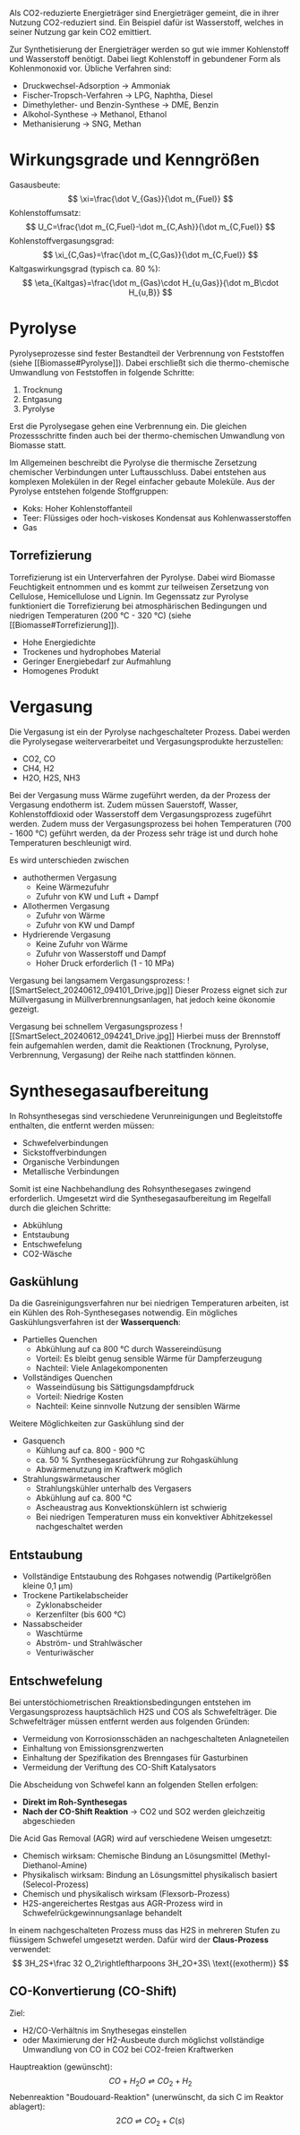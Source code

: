 Als CO2-reduzierte Energieträger sind Energieträger gemeint, die in ihrer Nutzung CO2-reduziert sind. Ein Beispiel dafür ist Wasserstoff, welches in seiner Nutzung gar kein CO2 emittiert.

Zur Synthetisierung der Energieträger werden so gut wie immer Kohlenstoff und Wasserstoff benötigt. Dabei liegt Kohlenstoff in gebundener Form als Kohlenmonoxid vor. Übliche Verfahren sind:
- Druckwechsel-Adsorption -> Ammoniak
- Fischer-Tropsch-Verfahren -> LPG, Naphtha, Diesel
- Dimethylether- und Benzin-Synthese -> DME, Benzin
- Alkohol-Synthese -> Methanol, Ethanol
- Methanisierung -> SNG, Methan

# Wirkungsgrade und Kenngrößen
Gasausbeute:
$$
\xi=\frac{\dot V_{Gas}}{\dot m_{Fuel}}
$$
Kohlenstoffumsatz:
$$
U_C=\frac{\dot m_{C,Fuel}-\dot m_{C,Ash}}{\dot m_{C,Fuel}}
$$
Kohlenstoffvergasungsgrad:
$$
\xi_{C,Gas}=\frac{\dot m_{C,Gas}}{\dot m_{C,Fuel}}
$$
Kaltgaswirkungsgrad (typisch ca. 80 %):
$$
\eta_{Kaltgas}=\frac{\dot m_{Gas}\cdot H_{u,Gas}}{\dot m_B\cdot H_{u,B}}
$$

# Pyrolyse
Pyrolyseprozesse sind fester Bestandteil der Verbrennung von Feststoffen (siehe [[Biomasse#Pyrolyse]]). Dabei erschließt sich die thermo-chemische Umwandlung von Feststoffen in folgende Schritte:
1. Trocknung
2. Entgasung
3. Pyrolyse

Erst die Pyrolysegase gehen eine Verbrennung ein. Die gleichen Prozessschritte finden auch bei der thermo-chemischen Umwandlung von Biomasse statt.

Im Allgemeinen beschreibt die Pyrolyse die thermische Zersetzung chemischer Verbindungen unter Luftausschluss. Dabei entstehen aus komplexen Molekülen in der Regel einfacher gebaute Moleküle. Aus der Pyrolyse entstehen folgende Stoffgruppen:
- Koks: Hoher Kohlenstoffanteil
- Teer: Flüssiges oder hoch-viskoses Kondensat aus Kohlenwasserstoffen
- Gas

## Torrefizierung
Torrefizierung ist ein Unterverfahren der Pyrolyse. Dabei wird Biomasse Feuchtigkeit entnommen und es kommt zur teilweisen Zersetzung von Cellulose, Hemicellulose und Lignin. Im Gegenssatz zur Pyrolyse funktioniert die Torrefizierung bei atmosphärischen Bedingungen und niedrigen Temperaturen (200 °C - 320 °C) (siehe [[Biomasse#Torrefizierung]]).
- Hohe Energiedichte
- Trockenes und hydrophobes Material
- Geringer Energiebedarf zur Aufmahlung
- Homogenes Produkt

# Vergasung
Die Vergasung ist ein der Pyrolyse nachgeschalteter Prozess. Dabei werden die Pyrolysegase weiterverarbeitet und Vergasungsprodukte herzustellen:
- CO2, CO
- CH4, H2
- H2O, H2S, NH3

Bei der Vergasung muss Wärme zugeführt werden, da der Prozess der Vergasung endotherm ist. Zudem müssen Sauerstoff, Wasser, Kohlenstoffdioxid oder Wasserstoff dem Vergasungsprozess zugeführt werden. Zudem muss der Vergasungsprozess bei hohen Temperaturen (700 - 1600 °C) geführt werden, da der Prozess sehr träge ist und durch hohe Temperaturen beschleunigt wird.

Es wird unterschieden zwischen
- authothermen Vergasung
	- Keine Wärmezufuhr
	- Zufuhr von KW und Luft + Dampf
- Allothermen Vergasung
	- Zufuhr von Wärme
	- Zufuhr von KW und Dampf
- Hydrierende Vergasung
	- Keine Zufuhr von Wärme
	- Zufuhr von Wasserstoff und Dampf
	- Hoher Druck erforderlich (1 - 10 MPa)

Vergasung bei langsamem Vergasungsprozess:
![[SmartSelect_20240612_094101_Drive.jpg]]
Dieser Prozess eignet sich zur Müllvergasung in Müllverbrennungsanlagen, hat jedoch keine ökonomie gezeigt.

Vergasung bei schnellem Vergasungsprozess
![[SmartSelect_20240612_094241_Drive.jpg]]
Hierbei muss der Brennstoff fein aufgemahlen werden, damit die Reaktionen (Trocknung, Pyrolyse, Verbrennung, Vergasung) der Reihe nach stattfinden können.
# Synthesegasaufbereitung
In Rohsynthesegas sind verschiedene Verunreinigungen und Begleitstoffe enthalten, die entfernt werden müssen:
- Schwefelverbindungen
- Sickstoffverbindungen
- Organische Verbindungen
- Metallische Verbindungen

Somit ist eine Nachbehandlung des Rohsynthesegases zwingend erforderlich. Umgesetzt wird die Synthesegasaufbereitung im Regelfall durch die gleichen Schritte:
- Abkühlung
- Entstaubung
- Entschwefelung
- CO2-Wäsche

## Gaskühlung
Da die Gasreinigungsverfahren nur bei niedrigen Temperaturen arbeiten, ist ein Kühlen des Roh-Synthesegases notwendig. Ein mögliches Gaskühlungsverfahren ist der **Wasserquench**:
- Partielles Quenchen
	- Abkühlung auf ca 800 °C durch Wassereindüsung
	- Vorteil: Es bleibt genug sensible Wärme für Dampferzeugung
	- Nachteil: Viele Anlagekomponenten
- Vollständiges Quenchen
	- Wasseindüsung bis Sättigungsdampfdruck
	- Vorteil: Niedrige Kosten
	- Nachteil: Keine sinnvolle Nutzung der sensiblen Wärme

Weitere Möglichkeiten zur Gaskühlung sind der
- Gasquench
	- Kühlung auf ca. 800 - 900 °C
	- ca. 50 % Synthesegasrückführung zur Rohgaskühlung
	- Abwärmenutzung im Kraftwerk möglich
- Strahlungswärmetauscher
	- Strahlungskühler unterhalb des Vergasers
	- Abkühlung auf ca. 800 °C
	- Ascheaustrag aus Konvektionskühlern ist schwierig
	- Bei niedrigen Temperaturen muss ein konvektiver Abhitzekessel nachgeschaltet werden

## Entstaubung
- Vollständige Entstaubung des Rohgases notwendig (Partikelgrößen kleine 0,1 µm)
- Trockene Partikelabscheider
	- Zyklonabscheider
	- Kerzenfilter (bis 600 °C)
- Nassabscheider
	- Waschtürme
	- Abström- und Strahlwäscher
	- Venturiwäscher

## Entschwefelung
Bei unterstöchiometrischen Rreaktionsbedingungen entstehen im Vergasungsprozess hauptsächlich H2S und COS als Schwefelträger. Die Schwefelträger müssen entfernt werden aus folgenden Gründen:
- Vermeidung von Korrosionsschäden an nachgeschalteten Anlagneteilen
- Einhaltung von Emissionsgrenzwerten
- Einhaltung der Spezifikation des Brenngases für Gasturbinen
- Vermeidung der Veriftung des CO-Shift Katalysators

Die Abscheidung von Schwefel kann an folgenden Stellen erfolgen:
- **Direkt im Roh-Synthesegas**
- **Nach der CO-Shift Reaktion** -> CO2 und SO2 werden gleichzeitig abgeschieden

Die Acid Gas Removal (AGR) wird auf verschiedene Weisen umgesetzt:
- Chemisch wirksam: Chemische Bindung an Lösungsmittel (Methyl-Diethanol-Amine)
- Physikalisch wirksam: Bindung an Lösungsmittel physikalisch basiert (Selecol-Prozess)
- Chemisch und physikalisch wirksam (Flexsorb-Prozess)
- H2S-angereichertes Restgas aus AGR-Prozess wird in Schwefelrückgewinnungsanlage behandelt

In einem nachgeschalteten Prozess muss das H2S in mehreren Stufen zu flüssigem Schwefel umgesetzt werden. Dafür wird der **Claus-Prozess** verwendet:
$$
3H_2S+\frac 32 O_2\rightleftharpoons 3H_2O+3S\ \text{(exotherm)}
$$
## CO-Konvertierung (CO-Shift)
Ziel:
- H2/CO-Verhältnis im Snythesegas einstellen
- oder Maximierung der H2-Ausbeute durch möglichst vollständige Umwandlung von CO in CO2 bei CO2-freien Kraftwerken

Hauptreaktion (gewünscht):
$$
CO+H_2O\rightleftharpoons CO_2+H_2
$$
Nebenreaktion "Boudouard-Reaktion" (unerwünscht, da sich C im Reaktor ablagert):
$$
2CO \rightleftharpoons CO_2+C(s)
$$
